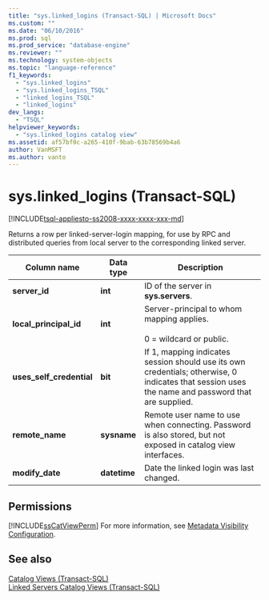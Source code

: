 ```yaml
---
title: "sys.linked_logins (Transact-SQL) | Microsoft Docs"
ms.custom: ""
ms.date: "06/10/2016"
ms.prod: sql
ms.prod_service: "database-engine"
ms.reviewer: ""
ms.technology: system-objects
ms.topic: "language-reference"
f1_keywords: 
  - "sys.linked_logins"
  - "sys.linked_logins_TSQL"
  - "linked_logins_TSQL"
  - "linked_logins"
dev_langs: 
  - "TSQL"
helpviewer_keywords: 
  - "sys.linked_logins catalog view"
ms.assetid: af57bf0c-a265-410f-9bab-63b78569b4a6
author: VanMSFT
ms.author: vanto
---
```

# sys.linked_logins (Transact-SQL)
[!INCLUDE[tsql-appliesto-ss2008-xxxx-xxxx-xxx-md](../../includes/tsql-appliesto-ss2008-xxxx-xxxx-xxx-md.md)]

  Returns a row per linked-server-login mapping, for use by RPC and distributed queries from local server to the corresponding linked server.  
  
|Column name|Data type|Description|  
|-----------------|---------------|-----------------|  
|**server_id**|**int**|ID of the server in **sys.servers**.|  
|**local_principal_id**|**int**|Server-principal to whom mapping applies.<br /><br /> 0 = wildcard or public.|  
|**uses_self_credential**|**bit**|If 1, mapping indicates session should use its own credentials; otherwise, 0 indicates that session uses the name and password that are supplied.|  
|**remote_name**|**sysname**|Remote user name to use when connecting. Password is also stored, but not exposed in catalog view interfaces.|  
|**modify_date**|**datetime**|Date the linked login was last changed.|  
  
## Permissions  
 [!INCLUDE[ssCatViewPerm](../../includes/sscatviewperm-md.md)] For more information, see [Metadata Visibility Configuration](../../relational-databases/security/metadata-visibility-configuration.md).  
  
## See also  
 [Catalog Views &#40;Transact-SQL&#41;](../../relational-databases/system-catalog-views/catalog-views-transact-sql.md)   
 [Linked Servers Catalog Views &#40;Transact-SQL&#41;](../../relational-databases/system-catalog-views/linked-servers-catalog-views-transact-sql.md)  
  
  
